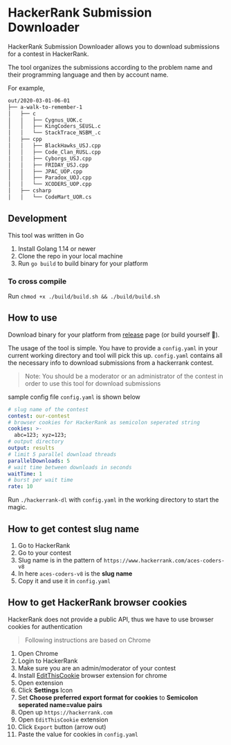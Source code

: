 # HackerRank Submission Downloader

HackerRank Submission Downloader allows you to download submissions for a contest
in HackerRank.

The tool organizes the submissions according to the problem name and their programming language and then by account name.

For example,

```bash
out/2020-03-01-06-01
├── a-walk-to-remember-1
│   ├── c
│   │   ├── Cygnus_UOK.c
│   │   ├── KingCoders_SEUSL.c
│   │   └── StackTrace_NSBM_.c
│   ├── cpp
│   │   ├── BlackHawks_USJ.cpp
│   │   ├── Code_Clan_RUSL.cpp
│   │   ├── Cyborgs_USJ.cpp
│   │   ├── FRIDAY_USJ.cpp
│   │   ├── JPAC_UOP.cpp
│   │   ├── Paradox_UOJ.cpp
│   │   └── XCODERS_UOP.cpp
│   ├── csharp
│   │   └── CodeMart_UOR.cs
```

## Development

This tool was written in Go

1. Install Golang 1.14 or newer
2. Clone the repo in your local machine
3. Run `go build` to build binary for your platform

### To cross compile

Run `chmod +x ./build/build.sh && ./build/build.sh`

## How to use

Download binary for your platform from [release](https://github.com/kasvith/hackerrank-dl/releases) page (or build yourself :hammer:).

The usage of the tool is simple. You have to provide a `config.yaml` in your current working directory and tool will pick this up. `config.yaml` contains all the necessary info to download submissions from a hackerrank contest.

> Note: You should be a moderator or an administrator of the contest in order to use this tool for download submissions

sample config file `config.yaml` is shown below

```yaml
# slug name of the contest
contest: our-contest
# browser cookies for HackerRank as semicolon seperated string
cookies: >-
  abc=123; xyz=123;
# output directory
output: results
# limit 5 parallel download threads
parallelDownloads: 5 
# wait time between downloads in seconds
waitTime: 1 
# burst per wait time
rate: 10 
```

Run `./hackerrank-dl` with `config.yaml` in the working directory to start the magic.

## How to get contest slug name

1. Go to HackerRank
2. Go to your contest
3. Slug name is in the pattern of `https://www.hackerrank.com/aces-coders-v8`
4. In here `aces-coders-v8` is the **slug name**
5. Copy it and use it in `config.yaml`

## How to get HackerRank browser cookies

HackerRank does not provide a public API, thus we have to use browser cookies for authentication

> Following instructions are based on Chrome

1. Open Chrome
2. Login to HackerRank
3. Make sure you are an admin/moderator of your contest
4. Install [EditThisCookie](https://chrome.google.com/webstore/detail/editthiscookie/fngmhnnpilhplaeedifhccceomclgfbg/related?utm_source=chrome-ntp-icon) browser extension for chrome
5. Open extension
6. Click **Settings** Icon
7. Set **Choose preferred export format for cookies** to **Semicolon seperated name=value pairs**
8. Open up `https://hackerrank.com`
9. Open `EditThisCookie` extension
10. Click `Export` button (arrow out)
11. Paste the value for cookies in `config.yaml`
